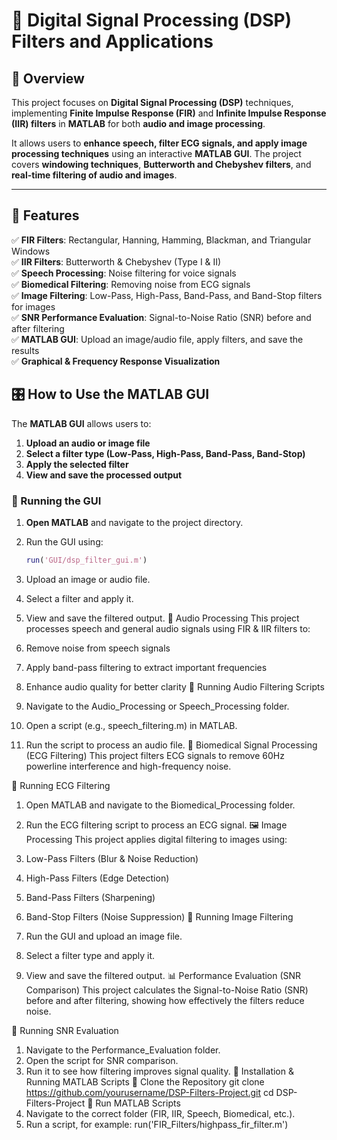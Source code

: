 # 📡 Digital Signal Processing (DSP) Filters and Applications

## 📜 Overview
This project focuses on **Digital Signal Processing (DSP)** techniques, implementing **Finite Impulse Response (FIR)** and **Infinite Impulse Response (IIR) filters** in **MATLAB** for both **audio and image processing**. 

It allows users to **enhance speech, filter ECG signals, and apply image processing techniques** using an interactive **MATLAB GUI**. The project covers **windowing techniques**, **Butterworth and Chebyshev filters**, and **real-time filtering of audio and images**.

---

## 🚀 Features
✅ **FIR Filters**: Rectangular, Hanning, Hamming, Blackman, and Triangular Windows  
✅ **IIR Filters**: Butterworth & Chebyshev (Type I & II)  
✅ **Speech Processing**: Noise filtering for voice signals  
✅ **Biomedical Filtering**: Removing noise from ECG signals  
✅ **Image Filtering**: Low-Pass, High-Pass, Band-Pass, and Band-Stop filters for images  
✅ **SNR Performance Evaluation**: Signal-to-Noise Ratio (SNR) before and after filtering  
✅ **MATLAB GUI**: Upload an image/audio file, apply filters, and save the results  
✅ **Graphical & Frequency Response Visualization**  
## 🎛️ How to Use the MATLAB GUI
The **MATLAB GUI** allows users to:
1. **Upload an audio or image file**  
2. **Select a filter type (Low-Pass, High-Pass, Band-Pass, Band-Stop)**  
3. **Apply the selected filter**  
4. **View and save the processed output**  

### **🔹 Running the GUI**
1. **Open MATLAB** and navigate to the project directory.  
2. Run the GUI using:  
   ```matlab
   run('GUI/dsp_filter_gui.m')
3. Upload an image or audio file.
4. Select a filter and apply it.
5. View and save the filtered output.
🎤 Audio Processing
This project processes speech and general audio signals using FIR & IIR filters to:

1. Remove noise from speech signals
2. Apply band-pass filtering to extract important frequencies
3. Enhance audio quality for better clarity
🔹 Running Audio Filtering Scripts
1. Navigate to the Audio_Processing or Speech_Processing folder.
2. Open a script (e.g., speech_filtering.m) in MATLAB.
3. Run the script to process an audio file.
🏥 Biomedical Signal Processing (ECG Filtering)
This project filters ECG signals to remove 60Hz powerline interference and high-frequency noise.

🔹 Running ECG Filtering
1. Open MATLAB and navigate to the Biomedical_Processing folder.
2. Run the ECG filtering script to process an ECG signal.
🖼️ Image Processing
This project applies digital filtering to images using:

1. Low-Pass Filters (Blur & Noise Reduction)
2. High-Pass Filters (Edge Detection)
3. Band-Pass Filters (Sharpening)
4. Band-Stop Filters (Noise Suppression)
🔹 Running Image Filtering
1. Run the GUI and upload an image file.
2. Select a filter type and apply it.
3. View and save the filtered output.
📊 Performance Evaluation (SNR Comparison)
This project calculates the Signal-to-Noise Ratio (SNR) before and after filtering, showing how effectively the filters reduce noise.

🔹 Running SNR Evaluation
1. Navigate to the Performance_Evaluation folder.
2. Open the script for SNR comparison.
3. Run it to see how filtering improves signal quality.
📖 Installation & Running MATLAB Scripts
🔹 Clone the Repository
    git clone https://github.com/yourusername/DSP-Filters-Project.git
    cd DSP-Filters-Project
🔹 Run MATLAB Scripts
1. Navigate to the correct folder (FIR, IIR, Speech, Biomedical, etc.).
2. Run a script, for example:
    run('FIR_Filters/highpass_fir_filter.m')